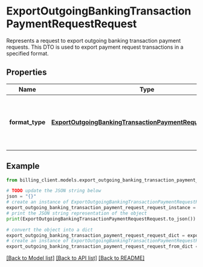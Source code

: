 # ExportOutgoingBankingTransactionPaymentRequestRequest

Represents a request to export outgoing banking transaction payment requests.  This DTO is used to export payment request transactions in a specified format.

## Properties

Name | Type | Description | Notes
------------ | ------------- | ------------- | -------------
**format_type** | [**ExportOutgoingBankingTransactionPaymentRequestFormatType**](ExportOutgoingBankingTransactionPaymentRequestFormatType.md) | The format type to be used for exporting the payment request transactions. | [optional] 

## Example

```python
from billing_client.models.export_outgoing_banking_transaction_payment_request_request import ExportOutgoingBankingTransactionPaymentRequestRequest

# TODO update the JSON string below
json = "{}"
# create an instance of ExportOutgoingBankingTransactionPaymentRequestRequest from a JSON string
export_outgoing_banking_transaction_payment_request_request_instance = ExportOutgoingBankingTransactionPaymentRequestRequest.from_json(json)
# print the JSON string representation of the object
print(ExportOutgoingBankingTransactionPaymentRequestRequest.to_json())

# convert the object into a dict
export_outgoing_banking_transaction_payment_request_request_dict = export_outgoing_banking_transaction_payment_request_request_instance.to_dict()
# create an instance of ExportOutgoingBankingTransactionPaymentRequestRequest from a dict
export_outgoing_banking_transaction_payment_request_request_from_dict = ExportOutgoingBankingTransactionPaymentRequestRequest.from_dict(export_outgoing_banking_transaction_payment_request_request_dict)
```
[[Back to Model list]](../README.md#documentation-for-models) [[Back to API list]](../README.md#documentation-for-api-endpoints) [[Back to README]](../README.md)


